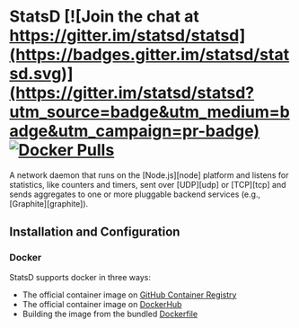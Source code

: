 # StatsD [![Join the chat at https://gitter.im/statsd/statsd](https://badges.gitter.im/statsd/statsd.svg)](https://gitter.im/statsd/statsd?utm_source=badge&utm_medium=badge&utm_campaign=pr-badge) [![Docker Pulls](https://img.shields.io/docker/pulls/statsd/statsd)](https://hub.docker.com/r/statsd/statsd)

A network daemon that runs on the [Node.js][node] platform and
listens for statistics, like counters and timers, sent over [UDP][udp] or
[TCP][tcp] and sends aggregates to one or more pluggable backend services (e.g.,
[Graphite][graphite]).

## Installation and Configuration

### Docker
StatsD supports docker in three ways:
* The official container image on [GitHub Container Registry](https://github.com/statsd/statsd/pkgs/container/statsd)
* The official container image on [DockerHub](https://hub.docker.com/r/statsd/statsd)
* Building the image from the bundled [Dockerfile](./Dockerfile)
